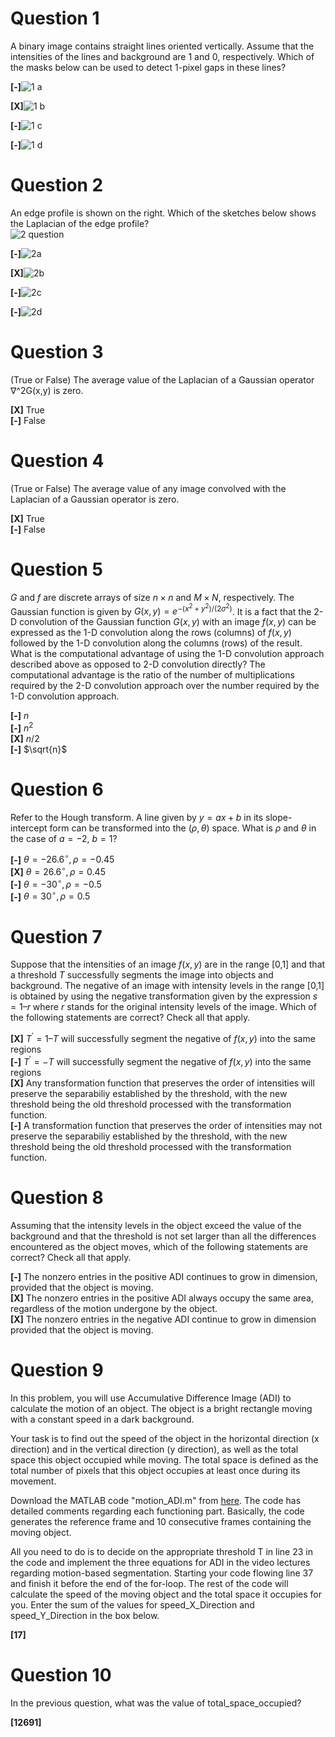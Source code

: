 # Question 1
A binary image contains straight lines oriented vertically. Assume that the intensities of the lines and background are 1 and 0, respectively.
Which of the masks below can be used to detect 1-pixel gaps in these lines?

**[-]**![1 a](https://github.com/mina-fayazi/FDIVP/assets/132774606/973d7438-0402-4c12-817a-a9c4a5be9ce6)
  
**[X]**![1 b](https://github.com/mina-fayazi/FDIVP/assets/132774606/90814af1-6e16-482d-acf5-8d7b6b2036b6)
  
**[-]**![1 c](https://github.com/mina-fayazi/FDIVP/assets/132774606/177f9de0-e303-49ec-b66e-1733157c8ca8)
  
**[-]**![1 d](https://github.com/mina-fayazi/FDIVP/assets/132774606/5d9e98d2-d224-4a69-9c0c-35507a11e062)
  


# Question 2
An edge profile is shown on the right. Which of the sketches below shows the Laplacian of the edge profile?  
![2 question](https://github.com/mina-fayazi/FDIVP/assets/132774606/5ac1b5c5-73cd-4b67-888c-bf819c8cbcce)


**[-]**![2a](https://github.com/mina-fayazi/FDIVP/assets/132774606/dd837ff6-b77e-445a-817b-c0364b1249d0)
  
**[X]**![2b](https://github.com/mina-fayazi/FDIVP/assets/132774606/f2e9f3c9-5ec0-4870-aa1e-691bdadbccc0)
  
**[-]**![2c](https://github.com/mina-fayazi/FDIVP/assets/132774606/d8f657fa-8290-4822-a0a6-66f9266a1e86)
  
**[-]**![2d](https://github.com/mina-fayazi/FDIVP/assets/132774606/e7032018-3a66-4004-bd41-a7ba8caa1550)
  


# Question 3
(True or False) The average value of the Laplacian of a Gaussian operator ∇^2G(x,y) is zero.

**[X]** True  
**[-]** False  


# Question 4
(True or False) The average value of any image convolved with the Laplacian of a Gaussian operator is zero.

**[X]** True  
**[-]** False  


# Question 5
$G$ and $f$ are discrete arrays of size $n \times n$ and $M \times N$, respectively. The Gaussian function is given by $G(x,y)=e^{−(x^2+y^2)/(2\sigma^2)}$. It is a fact that the 2-D convolution of the Gaussian function $G(x,y)$ with an image $f(x,y)$ can be expressed as the 1-D convolution along the rows (columns) of $f(x,y)$ followed by the 1-D convolution along the columns (rows) of the result. What is the computational advantage of using the 1-D convolution approach described above as opposed to 2-D convolution directly? The computational advantage is the ratio of the number of multiplications required by the  2-D convolution approach over the number required by the 1-D convolution approach.

**[-]** $n$  
**[-]** $n^2$  
**[X]** $n/2$  
**[-]** $\sqrt{n}$  


# Question 6
Refer to the Hough transform. A line given by $y=ax+b$ in its slope-intercept form can be transformed into the $(\rho,\theta)$ space. What is $\rho$ and $\theta$ in the case of $a=−2$, $b=1$?

**[-]** $\theta=−26.6^{\circ}, \rho=−0.45$  
**[X]** $\theta=26.6^{\circ}, \rho=0.45$  
**[-]** $\theta=−30^{\circ}, \rho=−0.5$  
**[-]** $\theta=30^{\circ}, \rho=0.5$  


# Question 7
Suppose that the intensities of an image $f(x,y)$ are in the range [0,1] and that a threshold $T$ successfully segments the image into objects and background.
The negative of an image with intensity levels in the range [0,1] is obtained by using the negative transformation given by the expression
$s=1–r$
where $r$ stands for the original intensity levels of the image.
Which of the following statements are correct? Check all that apply.

**[X]** $T^{\prime}=1–T$ will successfully segment the negative of $f(x,y)$ into the same regions  
**[-]** $T^{\prime}=−T$ will successfully segment the negative of $f(x,y)$ into the same regions  
**[X]** Any transformation function that preserves the order of intensities will preserve the separabiliy established by the threshold, with the new threshold being the old threshold processed with the transformation function.  
**[-]** A transformation function that preserves the order of intensities may not preserve the separabiliy established by the threshold, with the new threshold being the old threshold processed with the transformation function.  


# Question 8
Assuming that the intensity levels in the object exceed the value of the background and that the threshold is not set larger than all the differences encountered as the object moves, which of the following statements are correct? Check all that apply.

**[-]** The nonzero entries in the positive ADI continues to grow in dimension, provided that the object is moving.  
**[X]** The nonzero entries in the positive ADI always occupy the same area, regardless of the motion undergone by the object.  
**[X]** The nonzero entries in the negative ADI continue to grow in dimension provided that the object is moving.  


# Question 9
In this problem, you will use Accumulative Difference Image (ADI) to calculate the motion of an object. The object is a bright rectangle moving with a constant speed in a dark background. 

Your task is to find out the speed of the object in the horizontal direction (x direction) and in the vertical direction (y direction), as well as the total space this object occupied while moving. The total space is defined as the total number of pixels that this object occupies at least once during its movement. 

Download the MATLAB code "motion_ADI.m"  from [here](motion_ADI.m). The code has detailed comments regarding each functioning part. Basically, the code generates the reference frame and 10 consecutive frames containing the moving object. 

All you need to do is to decide on the appropriate threshold T in  line 23 in the code and implement the three equations for ADI in the video lectures regarding motion-based segmentation. Starting your code flowing line 37 and finish it before the end of the for-loop. The rest of the code will calculate the speed of the moving object and the total space it occupies for you. Enter the sum of the values for speed_X_Direction and speed_Y_Direction in the box below.

**[17]**  


# Question 10
In the previous question, what was the value of total_space_occupied?

**[12691]**  
